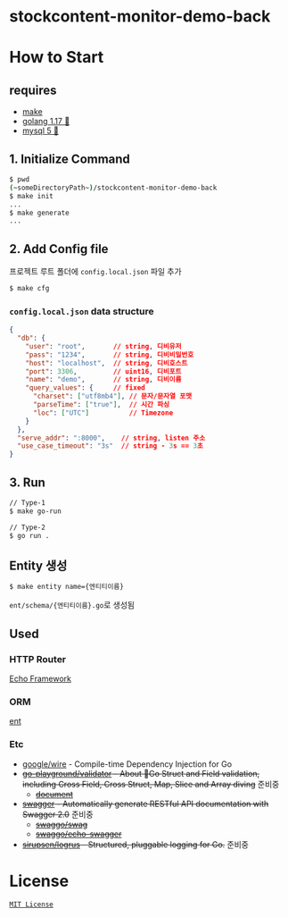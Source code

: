 # stockcontent-monitor-demo-back
# How to Start

## requires
- [make](https://www.gnu.org/software/make/)
- [golang 1.17 🔺](https://golang.org/)
- [mysql 5 🔺](https://www.mysql.com/)

## 1. Initialize Command
```bash
$ pwd
(~someDirectoryPath~)/stockcontent-monitor-demo-back
$ make init
...
$ make generate
...
```

## 2. Add Config file

프로젝트 루트 폴더에 `config.local.json` 파일 추가

```bash
$ make cfg
```

### `config.local.json` data structure
```json
{
  "db": {
    "user": "root",       // string, 디비유저
    "pass": "1234",       // string, 디비비밀번호
    "host": "localhost",  // string, 디비호스트
    "port": 3306,         // uint16, 디비포트
    "name": "demo",       // string, 디비이름
    "query_values": {     // fixed
      "charset": ["utf8mb4"], // 문자/문자열 포맷
      "parseTime": ["true"],  // 시간 파싱
      "loc": ["UTC"]          // Timezone
    }
  },
  "serve_addr": ":8000",    // string, listen 주소
  "use_case_timeout": "3s"  // string - 3s == 3초
}
```

## 3. Run
```bash
// Type-1
$ make go-run

// Type-2
$ go run .
```

## Entity 생성
```bash
$ make entity name={엔티티이름}
```

`ent/schema/{엔티티이름}.go`로 생성됨


## Used
### HTTP Router
[Echo Framework](https://echo.labstack.com/)

### ORM
[ent](https://entgo.io/)

### Etc
- [google/wire](https://github.com/google/wire) - Compile-time Dependency Injection for Go
- ~~[go-playground/validator](https://github.com/go-playground/validator) - About 💯Go Struct and Field validation, including Cross Field, Cross Struct, Map, Slice and Array diving~~ 준비중
    - ~~[document](https://pkg.go.dev/github.com/go-playground/validator/v10)~~
- ~~[swagger](https://swagger.io/) - Automatically generate RESTful API documentation with Swagger 2.0~~ 준비중
    - ~~[swaggo/swag](https://github.com/swaggo/swag#declarative-comments-format)~~
    - ~~[swaggo/echo-swagger](https://github.com/swaggo/echo-swagger)~~
- ~~[sirupsen/logrus](https://github.com/sirupsen/logrus) - Structured, pluggable logging for Go.~~ 준비중

# License
[`MIT License`](./LICENSE)